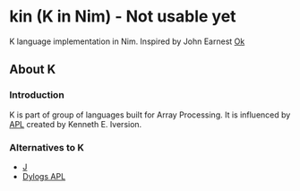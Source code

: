 # kin (K in Nim) - Not usable yet
K language implementation in Nim. Inspired by John Earnest [Ok](https://github.com/JohnEarnest/ok)

## About K
### Introduction
K is part of group of languages built for Array Processing. It is influenced by [APL](https://en.wikipedia.org/wiki/APL_(programming_language)) created by Kenneth E. Iversion.

### Alternatives to K
- [J](http://jsoftware.com)
- [Dylogs APL](https://www.dyalog.com/)